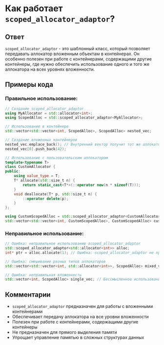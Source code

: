 # Как работает `scoped_allocator_adaptor`?

## Ответ
`scoped_allocator_adaptor` - это шаблонный класс, который позволяет передавать аллокатор вложенным объектам в контейнерах. Он особенно полезен при работе с контейнерами, содержащими другие контейнеры, где нужно обеспечить использование одного и того же аллокатора на всех уровнях вложенности.

## Примеры кода

### Правильное использование:
```cpp
// Создание scoped_allocator_adaptor
using MyAllocator = std::allocator<int>;
using ScopedAlloc = std::scoped_allocator_adaptor<MyAllocator>;

// Использование в контейнере
std::vector<std::vector<int, ScopedAlloc>, ScopedAlloc> nested_vec;

// Создание вложенных контейнеров
nested_vec.emplace_back(); // Внутренний вектор получит тот же аллокатор
nested_vec[0].push_back(42);

// Использование с пользовательским аллокатором
template<typename T>
class CustomAllocator {
public:
    using value_type = T;
    T* allocate(std::size_t n) {
        return static_cast<T*>(::operator new(n * sizeof(T)));
    }
    void deallocate(T* p, std::size_t n) {
        ::operator delete(p);
    }
};

using CustomScopedAlloc = std::scoped_allocator_adaptor<CustomAllocator<int>>;
std::vector<std::vector<int, CustomScopedAlloc>, CustomScopedAlloc> custom_nested_vec;
```

### Неправильное использование:
```cpp
// Ошибка: неправильное использование scoped_allocator_adaptor
std::scoped_allocator_adaptor<std::allocator<int>> alloc;
int* ptr = alloc.allocate(1); // Ошибка: scoped_allocator_adaptor не предназначен для прямого выделения памяти

// Ошибка: смешивание разных типов аллокаторов
std::vector<std::vector<int, std::allocator<int>>, ScopedAlloc> mixed_vec; // Неправильное использование

// Ошибка: неправильная вложенность
std::vector<int, ScopedAlloc> single_vec; // Бессмысленное использование scoped_allocator_adaptor
```

## Комментарии
- `scoped_allocator_adaptor` предназначен для работы с вложенными контейнерами
- Обеспечивает передачу аллокатора на все уровни вложенности
- Полезен при работе с контейнерами, содержащими другие контейнеры
- Не предназначен для прямого выделения памяти
- Упрощает управление памятью в сложных структурах данных 